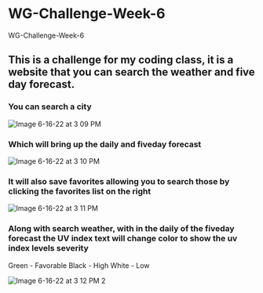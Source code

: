 # WG-Challenge-Week-6
WG-Challenge-Week-6
## This is a challenge for my coding class, it is a website that you can search the weather and five day forecast.

### You can search a city
![Image 6-16-22 at 3 09 PM](https://user-images.githubusercontent.com/103394466/174147525-843a4543-64dd-4188-ab99-455cef337727.jpg)

### Which will bring up the daily and fiveday forecast

![Image 6-16-22 at 3 10 PM](https://user-images.githubusercontent.com/103394466/174147692-7e0c59cb-3cb9-45c2-8138-867f14c540e8.jpg)


### It will also save favorites allowing you to search those by clicking the favorites list on the right


![Image 6-16-22 at 3 11 PM](https://user-images.githubusercontent.com/103394466/174147803-f9ee0493-f9b8-40ab-869d-4500e89b9ebe.jpg)

### Along with search weather, with in the daily of the fiveday forecast the UV index text will change color to show the uv index levels severity 
Green - Favorable
Black - High
White - Low

![Image 6-16-22 at 3 12 PM 2](https://user-images.githubusercontent.com/103394466/174147982-fcfdf66c-b9c3-4a4d-b481-132f7b0fc769.jpg)



